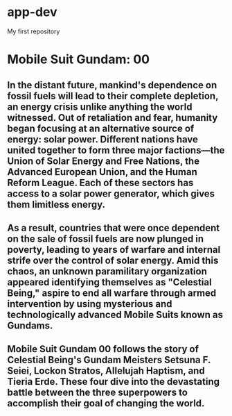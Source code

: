 # app-dev
My first repository
# Mobile Suit Gundam: 00
## In the distant future, mankind's dependence on fossil fuels will lead to their complete depletion, an energy crisis unlike anything the world witnessed. Out of retaliation and fear, humanity began focusing at an alternative source of energy: solar power. Different nations have united together to form three major factions—the Union of Solar Energy and Free Nations, the Advanced European Union, and the Human Reform League. Each of these sectors has access to a solar power generator, which gives them limitless energy.
## As a result, countries that were once dependent on the sale of fossil fuels are now plunged in poverty, leading to years of warfare and internal strife over the control of solar energy. Amid this chaos, an unknown paramilitary organization appeared identifying themselves as "Celestial Being," aspire to end all warfare through armed intervention by using mysterious and technologically advanced Mobile Suits known as Gundams.
## Mobile Suit Gundam 00 follows the story of Celestial Being's Gundam Meisters Setsuna F. Seiei, Lockon Stratos, Allelujah Haptism, and Tieria Erde. These four dive into the devastating battle between the three superpowers to accomplish their goal of changing the world.
